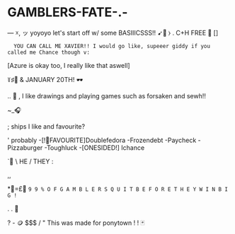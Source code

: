 # GAMBLERS-FATE-.-

— ☓, ッ yoyoyo let's start off w/ some BASIIICSSS!! ➹🎯 ⧽   . C+H FREE 🔫 []

      YOU CAN CALL ME XAVIER!! I would go like, supeeer giddy if you called me Chance though v: 
  [Azure is okay too, I really like that aswell] 
  
꒦♯🍰 & JANUARY 20TH! 🕶

.. 🎲
, I like drawings and playing games such as forsaken and sewh!! 

~_🎧

; ships I like and favourite? 


' probably -[!👑FAVOURITE]Doublefedora -Frozendebt -Paycheck -Pizzaburger -Toughluck -[ONESIDED!] Ichance

`🎳 \\ HE / THEY : 

,, 

*🖤=£🎰 ` 9 9 % O F G A M B L E R S Q U I T B E F O R E T H E Y W I N B I G ! `

. . 🐇

 ? - 🪙 $$$ / " This was made for ponytown ! ! 🃏
